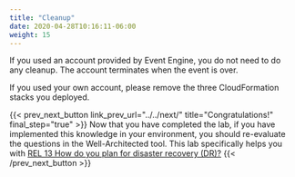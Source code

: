 ```yaml
---
title: "Cleanup"
date: 2020-04-28T10:16:11-06:00
weight: 15 
---
```


If you used an account provided by Event Engine, you do not need to do any cleanup.  The account terminates when the event is over.

If you used your own account, please remove the three CloudFormation stacks you deployed.

{{< prev_next_button link_prev_url="../../next/" title="Congratulations!" final_step="true" >}}
Now that you have completed the lab, if you have implemented this knowledge in your environment, you should re-evaluate the questions in the Well-Architected tool. This lab specifically helps you with [REL 13  How do you plan for disaster recovery (DR)?](https://docs.aws.amazon.com/wellarchitected/latest/framework/a-failure-management.html)
{{< /prev_next_button >}}
